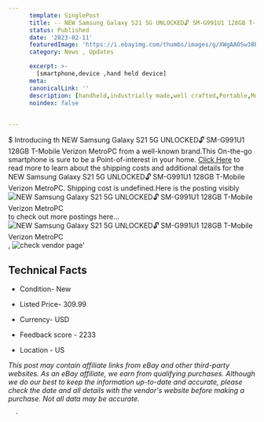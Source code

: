 ```yaml
---
      template: SinglePost
      title: -- NEW Samsung Galaxy S21 5G UNLOCKED🔓 SM-G991U1 128GB T-Mobile Verizon MetroPC
      status: Published
      date: '2023-02-11'
      featuredImage: 'https://i.ebayimg.com/thumbs/images/g/XWgAAOSw38BjqbIu/s-l225.jpg'
      category: News , Updates

      excerpt: >-
        [smartphone,device ,hand held device]
      meta:
      canonicalLink: ''
      description: [handheld,industrially made,well crafted,Portable,Mobile,Compact,Convenient,Lightweight,Maneuverable,Man-portable,Miniature,Carriable,Hand-held,Light,Holdable,Transportable,Mobile device,Pocket-sized,On-the-go,Wireless,Cordless,Compact size,Convenient size, smartphone,device ,hand held device]
      noindex: false
      

---
```

$
      Introducing th NEW Samsung Galaxy S21 5G UNLOCKED🔓 SM-G991U1 128GB T-Mobile Verizon MetroPC from a well-known brand.This On-the-go smartphone is sure to be a Point-of-interest in your home. [Click Here](https://www.ebay.com/itm/124951814392?hash=item1d17b560f8%3Ag%3AXWgAAOSw38BjqbIu&mkevt=1&mkcid=1&mkrid=711-53200-19255-0&campid=%253CePNCampaignId%253E&customid=%253CreferenceId%253E&toolid=10049) to read more to learn about the shipping costs and additional details for the NEW Samsung Galaxy S21 5G UNLOCKED🔓 SM-G991U1 128GB T-Mobile Verizon MetroPC. Shipping cost is undefined.Here is the posting visibly ![NEW Samsung Galaxy S21 5G UNLOCKED🔓 SM-G991U1 128GB T-Mobile Verizon MetroPC](https://i.ebayimg.com/thumbs/images/g/XWgAAOSw38BjqbIu/s-l225.jpg) to check out more postings here... ![NEW Samsung Galaxy S21 5G UNLOCKED🔓 SM-G991U1 128GB T-Mobile Verizon MetroPC](https://i.ebayimg.com/images/g/XWgAAOSw38BjqbIu/s-l1600.jpg), ![check vendor page](https://origin-galleryplus.ebayimg.com/ws/web/124951814392_2_0_1/225x225.jpg,https://origin-galleryplus.ebayimg.com/ws/web/124951814392_3_0_1/225x225.jpg)'

      

 ## Technical Facts 



     
      

 - Condition- New 


      

 - Listed Price- 309.99 


      

 - Currency- USD 


      

 - Feedback score - 2233 


      

 - Location - US 


      
      

 *_This post may contain affiliate links from eBay and other third-party websites. As an eBay affiliate, we earn from qualifying purchases. Although we do our best to keep the information up-to-date and accurate, please check the date and all details with the vendor's website before making a purchase. Not all data may be accurate._*




      -
